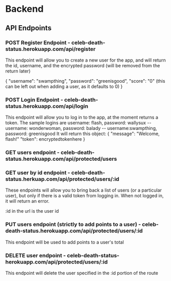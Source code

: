 # Backend

## API Endpoints

### POST Register Endpoint - celeb-death-status.herokuapp.com/api/register
  This endpoint will allow you to create a new user for the app, and will return the id, username, and the encrypted password (will be removed from the return later)

  {
    "username": "swampthing",
    "password": "greenisgood",
    "score": "0" (this can be left out when adding a user, as it defaults to 0)
  }

### POST Login Endpoint - celeb-death-status.herokuapp.com/api/login
  This endpoint will allow you to log in to the app, at the moment returns a token.  The sample logins are username: flash, password: wallysux -- username: wonderwoman, password: balady -- username:swampthing, password: greenisgood  It will return this object:
  {
      "message": "Welcome, flash!"
      "token": encryptedtokenhere
  }

### GET users endpoint - celeb-death-status.herokuapp.com/api/protected/users
### GET user by id endpoint - celeb-death-status.herkuap.com/api/protected/users/:id
These endpoints will allow you to bring back a list of users (or a particular user), but only if there is a valid token from logging in. When not logged in, it will return an error.

:id in the url is the user id

### PUT users endpoint (strictly to add points to a user) - celeb-death-status.herokuapp.com/api/protected/users/:id
This endpoint will be used to add points to a user's total

### DELETE user endpoint - celeb-death-status-herokuapp.com/api/protected/users/:id
This endpoint will delete the user specified in the :id portion of the route

